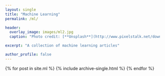 ```yaml
---
layout: single
title: "Machine Learning"
permalink: /ml/

header:
  overlay_image: images/ml2.jpg
  caption: "Photo credit: [**Unsplash**](http://www.pixelstalk.net/download-free-computer-science-wallpapers/)"

excerpt: "A collection of machine learning articles"

author_profile: false
---
```



{% for post in site.ml %}
  {% include archive-single.html %}
{% endfor %}
